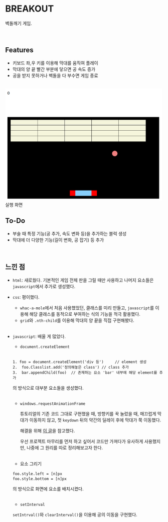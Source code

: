# BREAKOUT
벽돌깨기 게임.  
<br><br>  

## Features
- 키보드 좌,우 키를 이용해 막대를 움직여 플레이
- 막대의 양 끝 빨간 부분에 닿으면 공 속도 증가
- 공을 받지 못하거나 벽돌을 다 부수면 게임 종료  
<br>
<img src="img1.png" width="500px" alt="게임 화면">실행 화면</img>
<br>


## To-Do
- 부술 때 특정 기능(공 추가, 속도 변화 등)을 추가하는 블럭 생성
- 막대에 더 다양한 기능(길이 변화, 공 잡기) 등 추가  
<br>

## 느낀 점
- `html`: 새로웠다. 기본적인 게임 전체 판을 그릴 때만 사용하고 나머지 요소들은 `javascript`에서 추가로 생성했다.  

- `css`: 평이했다. 
    - `whac-a-mole`에서 처음 사용했었던, 클래스를 미리 만들고, `javascript`를 이용해 해당 클래스를 동적으로 부여하는 식의 기능을 적극 활용했다.
    - `grid`와 `.nth-child`를 이용해 막대의 양 끝을 직접 구현해봤다.  
    <br>

- `javascript`: 배울 게 많았다.
    - `document.createElement` <br><br>

    ```    
    1. foo = document.createElement('div 등')     // element 생성
    2.  foo.Classlist.add('정의해놓은 class') // class 추가
    3.  bar.appendChild(foo)  // 존재하는 요소 'bar' 내부에 해당 element를 추가
    ```  


    의 방식으로 대부분 요소들을 생성했다.  
    <br>

    - `windows.requestAnimationFrame`  

        튜토리얼의 기존 코드 그대로 구현했을 때, 방향키를 꾹 눌렀을 때, 매끄럽게 막대가 이동하지 않고, 첫 `keydown` 뒤의 약간의 딜레이 후에 막대가 쭉 이동했다.

        해결을 위해 [이 글](https://jsfiddle.net/bc_rikko/wrvv5k1k/)을 참고했다.

        우선 프로젝트 마무리를 먼저 하고 싶어서 코드만 가져다가 유사하게 사용했지만, 나중에 그 원리를 따로 정리해보고자 한다.  
        <br>

    - 요소 그리기
    ```
    foo.style.left = [n]px
    foo.style.bottom = [n]px
    ```
    의 방식으로 화면에 요소를 배치시켰다.  
    <br>
    - `setInterval`

    `setIntrval()`와 `clearInterval()`을 이용해 공의 이동을 구현했다.
